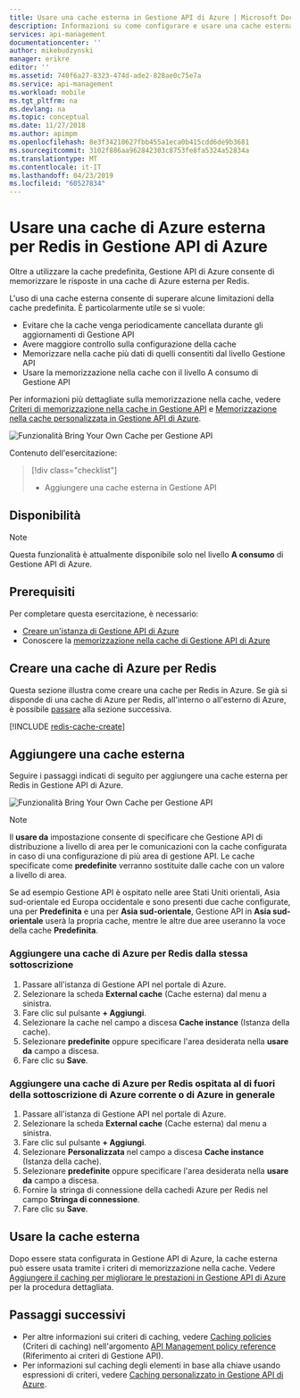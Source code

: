 ```yaml
---
title: Usare una cache esterna in Gestione API di Azure | Microsoft Docs
description: Informazioni su come configurare e usare una cache esterna in Gestione API di Azure.
services: api-management
documentationcenter: ''
author: mikebudzynski
manager: erikre
editor: ''
ms.assetid: 740f6a27-8323-474d-ade2-828ae0c75e7a
ms.service: api-management
ms.workload: mobile
ms.tgt_pltfrm: na
ms.devlang: na
ms.topic: conceptual
ms.date: 11/27/2018
ms.author: apimpm
ms.openlocfilehash: 8e3f34210627fbb455a1eca0b415cdd6de9b3681
ms.sourcegitcommit: 3102f886aa962842303c8753fe8fa5324a52834a
ms.translationtype: MT
ms.contentlocale: it-IT
ms.lasthandoff: 04/23/2019
ms.locfileid: "60527834"
---
```

# <a name="use-an-external-azure-cache-for-redis-in-azure-api-management"></a>Usare una cache di Azure esterna per Redis in Gestione API di Azure

Oltre a utilizzare la cache predefinita, Gestione API di Azure consente di memorizzare le risposte in una cache di Azure esterna per Redis.

L'uso di una cache esterna consente di superare alcune limitazioni della cache predefinita. È particolarmente utile se si vuole:

* Evitare che la cache venga periodicamente cancellata durante gli aggiornamenti di Gestione API
* Avere maggiore controllo sulla configurazione della cache
* Memorizzare nella cache più dati di quelli consentiti dal livello Gestione API
* Usare la memorizzazione nella cache con il livello A consumo di Gestione API

Per informazioni più dettagliate sulla memorizzazione nella cache, vedere [Criteri di memorizzazione nella cache in Gestione API](api-management-caching-policies.md) e [Memorizzazione nella cache personalizzata in Gestione API di Azure](api-management-sample-cache-by-key.md).

![Funzionalità Bring Your Own Cache per Gestione API](media/api-management-howto-cache-external/overview.png)

Contenuto dell'esercitazione:

> [!div class="checklist"]
> * Aggiungere una cache esterna in Gestione API

## <a name="availability"></a>Disponibilità

> [!NOTE]
> Questa funzionalità è attualmente disponibile solo nel livello **A consumo** di Gestione API di Azure.

## <a name="prerequisites"></a>Prerequisiti

Per completare questa esercitazione, è necessario:

+ [Creare un'istanza di Gestione API di Azure](get-started-create-service-instance.md)
+ Conoscere la [memorizzazione nella cache di Gestione API di Azure](api-management-howto-cache.md)

## <a name="create-cache"> </a> Creare una cache di Azure per Redis

Questa sezione illustra come creare una cache per Redis in Azure. Se già si disponde di una cache di Azure per Redis, all'interno o all'esterno di Azure, è possibile <a href="#add-external-cache">passare</a> alla sezione successiva.

[!INCLUDE [redis-cache-create](../../includes/redis-cache-create.md)]

## <a name="add-external-cache"> </a>Aggiungere una cache esterna

Seguire i passaggi indicati di seguito per aggiungere una cache esterna per Redis in Gestione API di Azure.

![Funzionalità Bring Your Own Cache per Gestione API](media/api-management-howto-cache-external/add-external-cache.png)

> [!NOTE]
> Il **usare da** impostazione consente di specificare che Gestione API di distribuzione a livello di area per le comunicazioni con la cache configurata in caso di una configurazione di più area di gestione API. Le cache specificate come **predefinite** verranno sostituite dalle cache con un valore a livello di area.
>
> Se ad esempio Gestione API è ospitato nelle aree Stati Uniti orientali, Asia sud-orientale ed Europa occidentale e sono presenti due cache configurate, una per **Predefinita** e una per **Asia sud-orientale**, Gestione API in **Asia sud-orientale** userà la propria cache, mentre le altre due aree useranno la voce della cache **Predefinita**.

### <a name="add-an-azure-cache-for-redis-from-the-same-subscription"></a>Aggiungere una cache di Azure per Redis dalla stessa sottoscrizione

1. Passare all'istanza di Gestione API nel portale di Azure.
2. Selezionare la scheda **External cache** (Cache esterna) dal menu a sinistra.
3. Fare clic sul pulsante **+ Aggiungi**.
4. Selezionare la cache nel campo a discesa **Cache instance** (Istanza della cache).
5. Selezionare **predefinite** oppure specificare l'area desiderata nella **usare da** campo a discesa.
6. Fare clic su **Save**.

### <a name="add-an-azure-cache-for-redis-hosted-outside-of-the-current-azure-subscription-or-azure-in-general"></a>Aggiungere una cache di Azure per Redis ospitata al di fuori della sottoscrizione di Azure corrente o di Azure in generale

1. Passare all'istanza di Gestione API nel portale di Azure.
2. Selezionare la scheda **External cache** (Cache esterna) dal menu a sinistra.
3. Fare clic sul pulsante **+ Aggiungi**.
4. Selezionare **Personalizzata** nel campo a discesa **Cache instance** (Istanza della cache).
5. Selezionare **predefinite** oppure specificare l'area desiderata nella **usare da** campo a discesa.
6. Fornire la stringa di connessione della cachedi Azure per Redis nel campo **Stringa di connessione**.
7. Fare clic su **Save**.

## <a name="use-the-external-cache"></a>Usare la cache esterna

Dopo essere stata configurata in Gestione API di Azure, la cache esterna può essere usata tramite i criteri di memorizzazione nella cache. Vedere [Aggiungere il caching per migliorare le prestazioni in Gestione API di Azure](api-management-howto-cache.md) per la procedura dettagliata.

## <a name="next-steps"> </a>Passaggi successivi
* Per altre informazioni sui criteri di caching, vedere [Caching policies][Caching policies] (Criteri di caching) nell'argomento [API Management policy reference][API Management policy reference] (Riferimento ai criteri di Gestione API).
* Per informazioni sul caching degli elementi in base alla chiave usando espressioni di criteri, vedere [Caching personalizzato in Gestione API di Azure](api-management-sample-cache-by-key.md).

[API Management policy reference]: https://msdn.microsoft.com/library/azure/dn894081.aspx
[Caching policies]: https://msdn.microsoft.com/library/azure/dn894086.aspx
